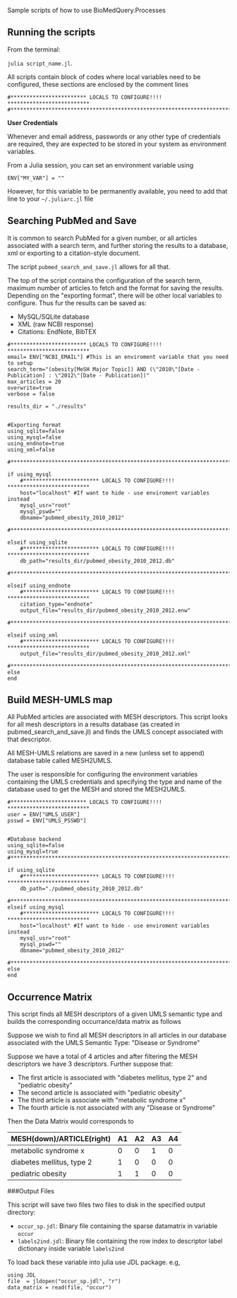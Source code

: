 Sample scripts of how to use BioMedQuery.Processes

## Running the scripts

From the terminal:

`julia script_name.jl`.


All scripts contain block of codes where local variables need to be configured,
these sections are enclosed by the comment lines

```
#************************ LOCALS TO CONFIGURE!!!! **************************
#***************************************************************************
```


**User Credentials**

Whenever and email address, passwords or any other type of credentials are required,
they are expected to be stored in your system as environment variables.

From a Julia session, you can set an environment variable using

`ENV["MY_VAR"] = ""`

However, for this variable to be permanently available, you need to add that line to
your `~/.juliarc.jl` file


## Searching PubMed and Save

It is common to search PubMed for a given number, or all articles associated with
a search term, and further storing the results to a database, xml or exporting
to a citation-style document.

The script `pubmed_search_and_save.jl` allows for all that.

The top of the script contains the configuration of the search term, maximum number of
articles to fetch and the format for saving the results. Depending on the "exporting format",
there will be other local variables to configure. Thus fur the results can be saved as:
* MySQL/SQLite database
* XML (raw NCBI response)
* Citations: EndNote, BibTEX

```
#************************ LOCALS TO CONFIGURE!!!! **************************
email= ENV["NCBI_EMAIL"] #This is an enviroment variable that you need to setup
search_term="(obesity[MeSH Major Topic]) AND (\"2010\"[Date - Publication] : \"2012\"[Date - Publication])"
max_articles = 20
overwrite=true
verbose = false

results_dir = "./results"


#Exporting format
using_sqlite=false
using_mysql=false
using_endnote=true
using_xml=false

#***************************************************************************

if using_mysql
    #************************ LOCALS TO CONFIGURE!!!! **************************
    host="localhost" #If want to hide - use enviroment variables instead
    mysql_usr="root"
    mysql_pswd=""
    dbname="pubmed_obesity_2010_2012"
    #***************************************************************************

elseif using_sqlite
    #************************ LOCALS TO CONFIGURE!!!! **************************
    db_path="results_dir/pubmed_obesity_2010_2012.db"
    #***************************************************************************

elseif using_endnote
    #************************ LOCALS TO CONFIGURE!!!! **************************
    citation_type="endnote"
    output_file="results_dir/pubmed_obesity_2010_2012.enw"
    #***************************************************************************

elseif using_xml
    #************************ LOCALS TO CONFIGURE!!!! **************************
    output_file="results_dir/pubmed_obesity_2010_2012.xml"
    #***************************************************************************
else
end
```

## Build MESH-UMLS map

All PubMed articles are associated with MESH descriptors. This script looks for all
mesh descriptors in a results database (as created in pubmed_search_and_save.jl)
and finds the UMLS concept associated with that descriptor.

All MESH-UMLS relations are saved in a new (unless set to append) database table
called MESH2UMLS.

The user is responsible for configuring the environment variables containing the
UMLS credentials and specifying the type and name of the database used to get the
MESH and stored the MESH2UMLS.

```
#************************ LOCALS TO CONFIGURE!!!! **************************
user = ENV["UMLS_USER"]
psswd = ENV["UMLS_PSSWD"]


#Database backend
using_sqlite=false
using_mysql=true
#***************************************************************************

if using_sqlite
    #************************ LOCALS TO CONFIGURE!!!! **************************
    db_path="./pubmed_obesity_2010_2012.db"
    #***************************************************************************
elseif using_mysql
    #************************ LOCALS TO CONFIGURE!!!! **************************
    host="localhost" #If want to hide - use enviroment variables instead
    mysql_usr="root"
    mysql_pswd=""
    dbname="pubmed_obesity_2010_2012"
    #***************************************************************************
else
end

```

## Occurrence Matrix

This script finds all MESH descriptors of a given UMLS semantic type and
builds the corresponding occurrance/data matrix as follows

Suppose we wish to find all MESH descriptors in all articles in our database associated with the
UMLS Semantic Type: "Disease or Syndrome"

Suppose we have a total of 4 articles and after filtering the MESH descriptors we have 3 descriptors. Further suppose that:

* The first article is associated with "diabetes mellitus, type 2" and "pediatric obesity"
* The second article is associated with "pediatric obesity"
* The third article is associate with "metabolic syndrome x"
* The fourth article is not associated with any "Disease or Syndrome"

Then the Data Matrix would corresponds to

MESH(down)/ARTICLE(right) | A1  | A2  | A3  | A4  
------------------------- | --- | --- | --- | ---
metabolic syndrome x      | 0   | 0   | 1   | 0
diabetes mellitus, type 2 | 1   | 0   | 0   | 0
pediatric obesity         | 1   | 1   | 0   | 0


###Output Files

This script will save two files two files to disk in the specified output directory:

* `occur_sp.jdl`: Binary file containing the sparse datamatrix in variable `occur`
* `labels2ind.jdl`: Binary file containing the row index to descriptor label dictionary inside variable `labels2ind`

To load back these variable into julia use JDL package. e.g,

```
using JDL
file  = jldopen("occur_sp.jdl", "r")
data_matrix = read(file, "occur")
```
